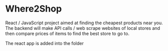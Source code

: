 # Where2Shop
React / JavaScript project aimed at finding the cheapest products near you. The backend will make API calls / web scrape websites of local stores and then compare prices of items to find the best store to go to.

The react app is added into the folder